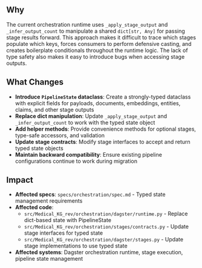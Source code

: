 ## Why

The current orchestration runtime uses `_apply_stage_output` and `_infer_output_count` to manipulate a shared `dict[str, Any]` for passing stage results forward. This approach makes it difficult to trace which stages populate which keys, forces consumers to perform defensive casting, and creates boilerplate conditionals throughout the runtime logic. The lack of type safety also makes it easy to introduce bugs when accessing stage outputs.

## What Changes

- **Introduce `PipelineState` dataclass**: Create a strongly-typed dataclass with explicit fields for payloads, documents, embeddings, entities, claims, and other stage outputs
- **Replace dict manipulation**: Update `_apply_stage_output` and `_infer_output_count` to work with the typed state object
- **Add helper methods**: Provide convenience methods for optional stages, type-safe accessors, and validation
- **Update stage contracts**: Modify stage interfaces to accept and return typed state objects
- **Maintain backward compatibility**: Ensure existing pipeline configurations continue to work during migration

## Impact

- **Affected specs**: `specs/orchestration/spec.md` - Typed state management requirements
- **Affected code**:
  - `src/Medical_KG_rev/orchestration/dagster/runtime.py` - Replace dict-based state with PipelineState
  - `src/Medical_KG_rev/orchestration/stages/contracts.py` - Update stage interfaces for typed state
  - `src/Medical_KG_rev/orchestration/dagster/stages.py` - Update stage implementations to use typed state
- **Affected systems**: Dagster orchestration runtime, stage execution, pipeline state management
